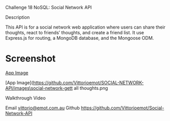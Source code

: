  Challenge 18 NoSQL: Social Network API

Description

This API is for a social network web application where users can share their thoughts, react to friends’ thoughts, and create a friend list. It use Express.js for routing, a MongoDB database, and the Mongoose ODM. 

# Screenshot
[ App Image](https://github.com/Vittorioemot/SOCIAL-NETWORK-API/images/social-network-users.png)


[App Image](https://github.com/Vittorioemot/SOCIAL-NETWORK-API/images\social-network-gett all thoughts.png

Walkthrough Video


Email vittorio@emot.com.au
Github https://github.com/Vittorioemot/Social-Network-API
